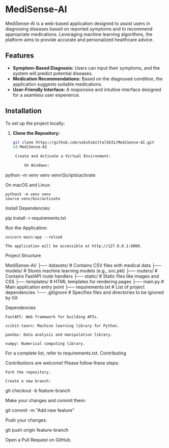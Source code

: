 # MediSense-AI

MediSense-AI is a web-based application designed to assist users in diagnosing diseases based on reported symptoms and to recommend appropriate medications. Leveraging machine learning algorithms, the platform aims to provide accurate and personalized healthcare advice.

## Features
- **Symptom-Based Diagnosis:** Users can input their symptoms, and the system will predict potential diseases.  
- **Medication Recommendations:** Based on the diagnosed condition, the application suggests suitable medications.  
- **User-Friendly Interface:** A responsive and intuitive interface designed for a seamless user experience.  

## Installation

To set up the project locally:  

1. **Clone the Repository:**  
   ```sh
   git clone https://github.com/sakshimittal5631/MediSense-AI.git
   cd MediSense-AI

    Create and Activate a Virtual Environment:

        On Windows:

python -m venv venv
venv\Scripts\activate

On macOS and Linux:

    python3 -m venv venv
    source venv/bin/activate

Install Dependencies:

pip install -r requirements.txt

Run the Application:

    uvicorn main:app --reload

    The application will be accessible at http://127.0.0.1:8000.

Project Structure

MediSense-AI/
├── datasets/           # Contains CSV files with medical data
├── models/             # Stores machine learning models (e.g., svc.pkl)
├── routers/            # Contains FastAPI route handlers
├── static/             # Static files like images and CSS
├── templates/          # HTML templates for rendering pages
├── main.py             # Main application entry point
├── requirements.txt    # List of project dependencies
└── .gitignore          # Specifies files and directories to be ignored by Git

Dependencies

    FastAPI: Web framework for building APIs.

    scikit-learn: Machine learning library for Python.

    pandas: Data analysis and manipulation library.

    numpy: Numerical computing library.

For a complete list, refer to requirements.txt.
Contributing

Contributions are welcome! Please follow these steps:

    Fork the repository.

    Create a new branch:

git checkout -b feature-branch

Make your changes and commit them:

git commit -m "Add new feature"

Push your changes:

git push origin feature-branch

Open a Pull Request on GitHub.
